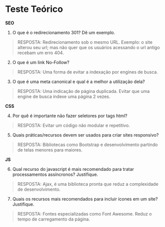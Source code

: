 # Teste Teórico

**SEO**

1. O que é o redirecionamento 301? Dê um exemplo.

> RESPOSTA: Redirecionamento sob o mesmo URL. Exemplo: o site alterou seu url; mas não quer que os usuários acessando o url antigo recebam um erro 404.

2. O que é um link No-Follow?

> RESPOSTA: Uma forma de evitar a indexação por engines de busca.

3. O que é uma meta canonical e qual é a melhor a utilização dela?

> RESPOSTA: Uma indicação de página duplicada. Evitar que uma engine de busca indexe uma página 2 vezes.


**CSS**

4. Por quê é importante não fazer seletores por tags html?

> RESPOSTA: Evitar um código não modular e repetitivo.

5. Quais práticas/recursos devem ser usados para criar sites responsivo?

> RESPOSTA: Bibliotecas como Bootstrap e desenvolvimento partindo de telas menores para maiores.


**JS**

6. Qual recurso do javascript é mais recomendado para tratar processamentos assíncronos? Justifique.

> RESPOSTA: Ajax, é uma biblioteca pronta que reduz a complexidade de desenvolvimento.

7. Quais os recursos mais recomendados para incluir ícones em um site? Justifique.

> RESPOSTA: Fontes especializadas como Font Awesome. Reduz o tempo de carregamento da página.
